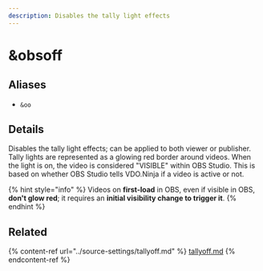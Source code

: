 ```yaml
---
description: Disables the tally light effects
---
```


# \&obsoff

## Aliases

* `&oo`

## Details

Disables the tally light effects; can be applied to both viewer or publisher. Tally lights are represented as a glowing red border around videos. When the light is on, the video is considered "VISIBLE" within OBS Studio. This is based on whether OBS Studio tells VDO.Ninja if a video is active or not.

{% hint style="info" %}
Videos on **first-load** in OBS, even if visible in OBS, **don't glow red**; it requires an **initial visibility change to trigger it**.
{% endhint %}

## Related

{% content-ref url="../source-settings/tallyoff.md" %}
[tallyoff.md](../source-settings/tallyoff.md)
{% endcontent-ref %}
